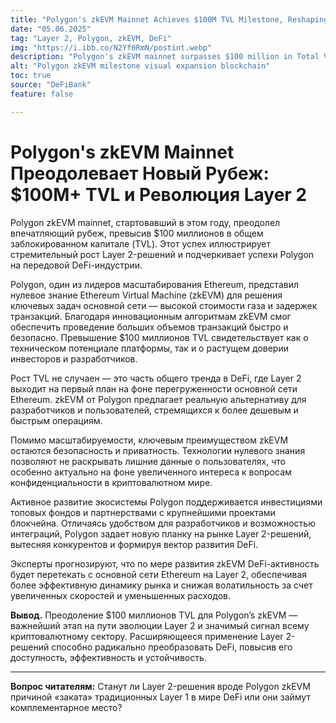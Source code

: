 ```yaml
---
title: "Polygon's zkEVM Mainnet Achieves $100M TVL Milestone, Reshaping Layer 2 DeFi Landscape"
date: "05.06.2025"
tag: "Layer 2, Polygon, zkEVM, DeFi"
img: "https://i.ibb.co/N2Yf0RmN/postint.webp"
description: "Polygon's zkEVM mainnet surpasses $100 million in Total Value Locked (TVL), marking a pivotal moment for Layer 2 solutions in the DeFi ecosystem."
alt: "Polygon zkEVM milestone visual expansion blockchain"
toc: true
source: "DeFiBank"
feature: false

---
```


# Polygon's zkEVM Mainnet Преодолевает Новый Рубеж: $100M+ TVL и Революция Layer 2

Polygon zkEVM mainnet, стартовавший в этом году, преодолел впечатляющий рубеж, превысив $100 миллионов в общем заблокированном капитале (TVL). Этот успех иллюстрирует стремительный рост Layer 2-решений и подчеркивает успехи Polygon на передовой DeFi-индустрии.

Polygon, один из лидеров масштабирования Ethereum, представил нулевое знание Ethereum Virtual Machine (zkEVM) для решения ключевых задач основной сети — высокой стоимости газа и задержек транзакций. Благодаря инновационным алгоритмам zkEVM смог обеспечить проведение больших объемов транзакций быстро и безопасно. Превышение $100 миллионов TVL свидетельствует как о техническом потенциале платформы, так и о растущем доверии инвесторов и разработчиков.

Рост TVL не случаен — это часть общего тренда в DeFi, где Layer 2 выходит на первый план на фоне перегруженности основной сети Ethereum. zkEVM от Polygon предлагает реальную альтернативу для разработчиков и пользователей, стремящихся к более дешевым и быстрым операциям.

Помимо масштабируемости, ключевым преимуществом zkEVM остаются безопасность и приватность. Технологии нулевого знания позволяют не раскрывать лишние данные о пользователях, что особенно актуально на фоне увеличенного интереса к вопросам конфиденциальности в криптовалютном мире.

Активное развитие экосистемы Polygon поддерживается инвестициями топовых фондов и партнерствами с крупнейшими проектами блокчейна. Отличаясь удобством для разработчиков и возможностью интеграций, Polygon задает новую планку на рынке Layer 2-решений, вытесняя конкурентов и формируя вектор развития DeFi.

Эксперты прогнозируют, что по мере развития zkEVM DeFi-активность будет перетекать с основной сети Ethereum на Layer 2, обеспечивая более эффективную динамику рынка и снижая волатильность за счет увеличенных скоростей и уменьшенных расходов.

**Вывод.** Преодоление $100 миллионов TVL для Polygon’s zkEVM — важнейший этап на пути эволюции Layer 2 и значимый сигнал всему криптовалютному сектору. Расширяющееся применение Layer 2-решений способно радикально преобразовать DeFi, повысив его доступность, эффективность и устойчивость.

---

**Вопрос читателям:** Станут ли Layer 2-решения вроде Polygon zkEVM причиной «заката» традиционных Layer 1 в мире DeFi или они займут комплементарное место?